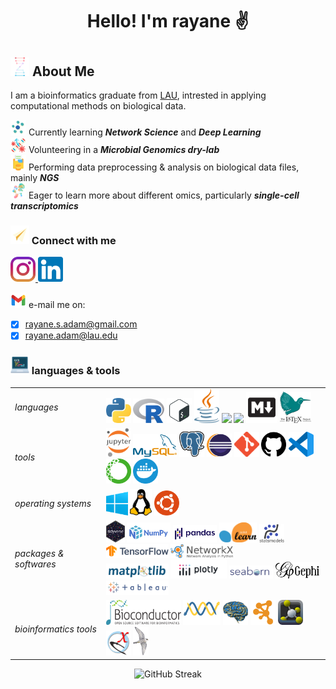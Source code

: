 # <p align="center"> Hello! I'm rayane ✌️

<!-- ![visitors](https://visitor-badge.glitch.me/badge?page_id=raysas.raysas&left_color=green&right_color=red) -->

## <img src="images/bioinformatics.png" width=30 height=30> About Me

I am a bioinformatics graduate from [LAU](https://www.lau.edu.lb/), intrested in applying computational methods on biological data. 

<!-- got it from https://img.icons8.com/?size=100&id=12383&format=png&color=000000 -->
<img src='./images/icons8-neural-network-100.png' width=25 height=25> Currently learning ***Network Science*** and ***Deep Learning***   
<img src='./images/icons8-gene-64.png' width=25 height=25> Volunteering in a ***Microbial Genomics dry-lab***  
<img src='./images/data.png' width=25> Performing data preprocessing & analysis on biological data files, mainly ___NGS___  
<img src='./images/sc.png' width=25 height=25> Eager to learn more about different omics, particularly ___single-cell transcriptomics___  

### <img src="images/icons8-paper-plane-48.png" width=30 height=30> Connect with me


<p>    
    <a href="https://www.instagram.com/rayanewithane/">
        <img src='./images/instagram.png' width=40  />
    </a>
    <a href="https://www.linkedin.com/in/rayane-adam-a3ba9a224/">
        <img src='./images/linkedin.png' width=40 />
    </a>
</p> 

<img src='./images/icons8-gmail-48.png' width=25> e-mail me on:  
* [X] rayane.s.adam@gmail.com  
* [X] rayane.adam@lau.edu

### <img src="images/programming.png" width=30 height=30> languages & tools 
<table>
    <tr>
        <td><i>languages</i></td>
        <td>
            <a href="https://www.python.org/" target="_blank"><img src="images/python.png" width=40></a>
            <a href="https://www.r-project.org/" target="_blank"><img src='images/R.png' width=50></a>
            <a href="https://www.gnu.org/software/bash/" target="_blank"><img src='images/bash.webp' width=40></a>
            <a href="https://www.java.com/" target="_blank"><img src='images/java.png' width=40></a>
            <a href="https://developer.mozilla.org/en-US/docs/Web/HTML" target="_blank"><img src="https://skillicons.dev/icons?i=html" /></a>
            <a href="https://developer.mozilla.org/en-US/docs/Web/CSS" target="_blank"><img src="https://skillicons.dev/icons?i=css" /></a>
            <a href="https://daringfireball.net/projects/markdown/" target="_blank"><img src='images/markdown.webp' width=50></a>
            <a href="https://www.latex-project.org/" target="_blank"><img src='images/latex.svg' width=50></a>
        </td>
    </tr>
    <tr>
        <td><i>tools</i></td>
        <td>
            <a href="https://jupyter.org/" target="_blank"><img src='images/jupyter.png' width=40></a>
            <a href="https://www.mysql.com/" target="_blank"><img src='./images/mysql.png' width=70></a>
            <a href="https://www.postgresql.org/" target="_blank"><img src='./images/postgresql.png' width=40></a>
            <a href="https://www.eclipse.org/" target="_blank"><img src='images/eclipse.svg' width=40></a>
            <a href="https://git-scm.com/" target="_blank"><img src='images/git.png' width=40></a>
            <a href="https://github.com/" target="_blank"><img src='images/github.png' width=40></a>
            <a href="https://code.visualstudio.com/" target="_blank"><img src='images/vscode.webp' width=40></a>
            <a href="https://www.anaconda.com/" target="_blank"><img src='images/conda.png' width=40></a>
            <a href="https://www.docker.com/" target="_blank"><img src='images/docker.png' width=40></a>
        </td>
    </tr>
    <tr>
        <td><i>operating systems</i></td>
        <td>
            <a href="https://www.microsoft.com/windows" target="_blank"><img src='./images/windows.png' width=35></a>
            <a href="https://www.linux.org/" target="_blank"><img src='./images/linux.png' width=35></a>
            <a href="https://ubuntu.com/" target="_blank"><img src='images/ubuntu.png' width=40></a>
        </td>
    </tr>
    <tr>
        <td><i>packages & softwares</i></td>
        <td>
            <a href="https://www.tidyverse.org/" target="_blank"><img src='images/tidyverse.png' width=30></a>
            <a href="https://numpy.org/" target="_blank"><img src="images/numpy.png" width=70></a>
            <a href="https://pandas.pydata.org/" target="_blank"><img src='./images/pandas.png' width=70></a>
            <a href="https://scikit-learn.org/" target="_blank"><img src='./images/sklearn.png' width=60></a>
            <a href="https://www.statsmodels.org/" target="_blank"><img src='./images/statsmodels-logo-v2.svg' width=40></a>
            <a href="https://www.tensorflow.org/" target="_blank"><img src="images/tensorflow.svg" width=100></a>
            <a href="https://networkx.github.io/" target="_blank"><img src="images/networkx.svg" width=100></a>
            <br>
            <a href="https://matplotlib.org/" target="_blank"><img src="images/matplotlib.svg" width=100></a>
            <a href="https://plotly.com/" target="_blank"><img src='./images/plotly.png' width=90></a>
            <a href="https://seaborn.pydata.org/" target="_blank"><img src='./images/seaborn.png' width=70></a>
            <a href="https://gephi.org/" target="_blank"><img src="images/gephi.png" width=70></a>
            <a href="https://www.tableau.com/" target="_blank"><img src="images/tableau.png" width=100></a>
        </td>
    </tr>
    <tr>
        <td><i>bioinformatics tools</i></td>
        <td>
            <a href="https://www.bioconductor.org/" target="_blank"><img src='images/biocondutor.png' width=120 height=40></a>
            <a href="https://biopython.org/" target="_blank"><img src="images/biopython.png" width=60></a>
            <a href="https://nipy.org/nibabel/" target="_blank"><img src="images/nibabel-logo.svg" width=40></a>
            <a href="https://cytoscape.org/" target="_blank"><img src="images/cytoscape.svg" width=40></a>
            <a href="https://pymol.org/2/" target="_blank"><img src='images/pymol.png' width=40></a>
            <a href="https://www.rbvi.ucsf.edu/chimerax/" target="_blank"><img src='images/chimeraX.svg' width=40></a>
            <a href="http://www.gromacs.org/" target="_blank"><img src='images/gromacs.gif' width=25></a>
        </td>
    </tr>
</table>

  
    


<p align="center">
    <img src="https://streak-stats.demolab.com?user=raysas&theme=rising-sun" alt="GitHub Streak"> 
</p>

<!-- <p align='left'>
    <i>Reach out and connect with me on:</i>
</p>
<p align='center'>    
    <a href="https://www.instagram.com/rayanewithane/">
        <img src="https://skillicons.dev/icons?i=instagram" />
    </a>
    <a href="https://www.linkedin.com/in/rayane-adam-a3ba9a224/">
        <img src="https://skillicons.dev/icons?i=linkedin" />
    </a>
</p> -->